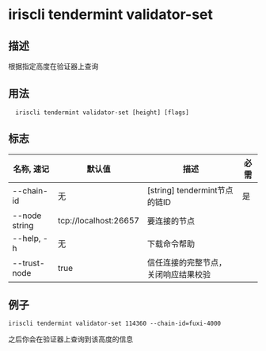 # iriscli tendermint validator-set

## 描述
根据指定高度在验证器上查询

## 用法

```
  iriscli tendermint validator-set [height] [flags]

```

## 标志

| 名称, 速记 | 默认值                    | 描述                                                             | 必需      |
| --------------- | -------------------------- | --------------------------------------------------------- | -------- |
| --chain-id    | 无 | [string] tendermint节点的链ID   | 是       |
| --node string     |   tcp://localhost:26657                         | 要连接的节点  |                                     
| --help, -h      |           无| 	下载命令帮助|
| --trust-node    | true                       | 信任连接的完整节点，关闭响应结果校验                                            |          |

## 例子 

```shell
iriscli tendermint validator-set 114360 --chain-id=fuxi-4000 
```
之后你会在验证器上查询到该高度的信息
